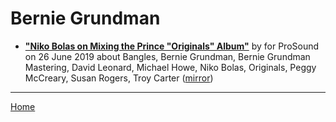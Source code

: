 # Bernie Grundman

 - [**"Niko Bolas on Mixing the Prince "Originals" Album"**](https://www.prosoundnetwork.com/recording/princes-originals-mastered-by-grundman) by  for ProSound on 26 June 2019 about Bangles, Bernie Grundman, Bernie Grundman Mastering, David Leonard, Michael Howe, Niko Bolas, Originals, Peggy McCreary, Susan Rogers, Troy Carter ([mirror](https://web.archive.org/web/*/https://www.prosoundnetwork.com/recording/princes-originals-mastered-by-grundman))

----

[Home](../)
